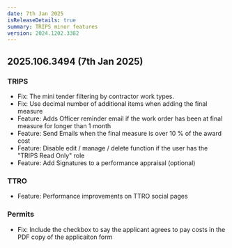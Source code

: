 ```yaml
---
date: 7th Jan 2025
isReleaseDetails: true
summary: TRIPS minor features
version: 2024.1202.3382
---
```

## 2025.106.3494 (7th Jan 2025) 

### TRIPS
* Fix: The mini tender filtering by contractor work types. 
* Fix: Use decimal number of additional items when adding the final measure 
* Feature: Adds Officer reminder email if the work order has been at final measure for longer than 1 month
* Feature: Send Emails when the final measure is over 10 % of the award cost
* Feature:  Disable edit / manage / delete function if the user has the "TRIPS Read Only" role
* Feature: Add Signatures to a performance appraisal (optional)

### TTRO
* Feature: Performance improvements on TTRO social pages 

### Permits
* Fix: Include the checkbox to say the applicant agrees to pay costs in the PDF copy of the applicaiton form 
